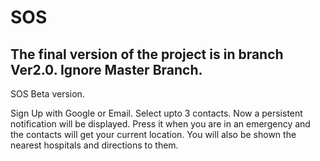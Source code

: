 # SOS
## The final version of the project is in branch Ver2.0. Ignore Master Branch.

SOS Beta version.

Sign Up with Google or Email.
Select upto 3 contacts.
Now a persistent notification will be displayed.
Press it when you are in an emergency and the contacts will get your current location.
You will also be shown the nearest hospitals and directions to them.

